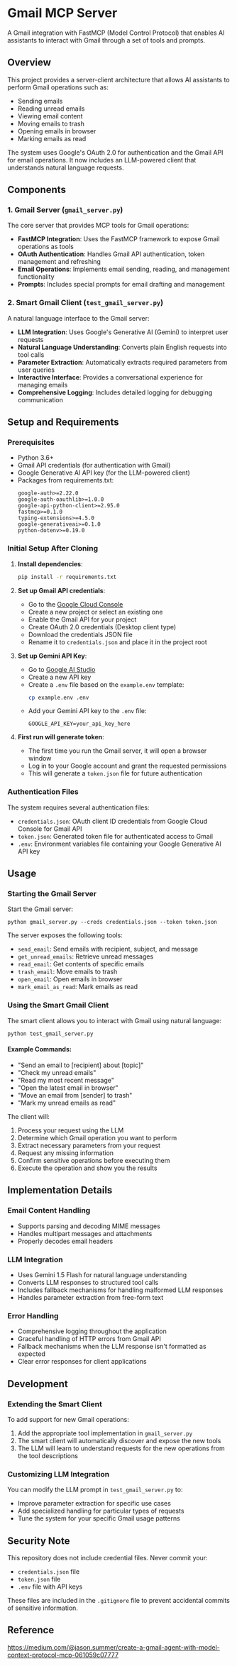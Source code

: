 # Gmail MCP Server

A Gmail integration with FastMCP (Model Control Protocol) that enables AI assistants to interact with Gmail through a set of tools and prompts.

## Overview

This project provides a server-client architecture that allows AI assistants to perform Gmail operations such as:
- Sending emails
- Reading unread emails
- Viewing email content
- Moving emails to trash
- Opening emails in browser
- Marking emails as read

The system uses Google's OAuth 2.0 for authentication and the Gmail API for email operations. It now includes an LLM-powered client that understands natural language requests.

## Components

### 1. Gmail Server (`gmail_server.py`)

The core server that provides MCP tools for Gmail operations:

- **FastMCP Integration**: Uses the FastMCP framework to expose Gmail operations as tools
- **OAuth Authentication**: Handles Gmail API authentication, token management and refreshing
- **Email Operations**: Implements email sending, reading, and management functionality
- **Prompts**: Includes special prompts for email drafting and management

### 2. Smart Gmail Client (`test_gmail_server.py`)

A natural language interface to the Gmail server:

- **LLM Integration**: Uses Google's Generative AI (Gemini) to interpret user requests
- **Natural Language Understanding**: Converts plain English requests into tool calls
- **Parameter Extraction**: Automatically extracts required parameters from user queries
- **Interactive Interface**: Provides a conversational experience for managing emails
- **Comprehensive Logging**: Includes detailed logging for debugging communication

## Setup and Requirements

### Prerequisites
- Python 3.6+
- Gmail API credentials (for authentication with Gmail)
- Google Generative AI API key (for the LLM-powered client)
- Packages from requirements.txt:
  ```
  google-auth>=2.22.0
  google-auth-oauthlib>=1.0.0
  google-api-python-client>=2.95.0
  fastmcp>=0.1.0
  typing-extensions>=4.5.0
  google-generativeai>=0.1.0
  python-dotenv>=0.19.0
  ```

### Initial Setup After Cloning

1. **Install dependencies**:
   ```bash
   pip install -r requirements.txt
   ```

2. **Set up Gmail API credentials**:
   - Go to the [Google Cloud Console](https://console.cloud.google.com/)
   - Create a new project or select an existing one
   - Enable the Gmail API for your project
   - Create OAuth 2.0 credentials (Desktop client type)
   - Download the credentials JSON file
   - Rename it to `credentials.json` and place it in the project root

3. **Set up Gemini API Key**:
   - Go to [Google AI Studio](https://makersuite.google.com/app/apikey)
   - Create a new API key
   - Create a `.env` file based on the `example.env` template:
     ```bash
     cp example.env .env
     ```
   - Add your Gemini API key to the `.env` file:
     ```
     GOOGLE_API_KEY=your_api_key_here
     ```

4. **First run will generate token**:
   - The first time you run the Gmail server, it will open a browser window
   - Log in to your Google account and grant the requested permissions
   - This will generate a `token.json` file for future authentication

### Authentication Files
The system requires several authentication files:
- `credentials.json`: OAuth client ID credentials from Google Cloud Console for Gmail API
- `token.json`: Generated token file for authenticated access to Gmail
- `.env`: Environment variables file containing your Google Generative AI API key

## Usage

### Starting the Gmail Server

Start the Gmail server:
```
python gmail_server.py --creds credentials.json --token token.json
```

The server exposes the following tools:
- `send_email`: Send emails with recipient, subject, and message
- `get_unread_emails`: Retrieve unread messages
- `read_email`: Get contents of specific emails
- `trash_email`: Move emails to trash
- `open_email`: Open emails in browser
- `mark_email_as_read`: Mark emails as read

### Using the Smart Gmail Client

The smart client allows you to interact with Gmail using natural language:

```
python test_gmail_server.py
```

#### Example Commands:
- "Send an email to [recipient] about [topic]"
- "Check my unread emails"
- "Read my most recent message"
- "Open the latest email in browser"
- "Move an email from [sender] to trash"
- "Mark my unread emails as read"

The client will:
1. Process your request using the LLM
2. Determine which Gmail operation you want to perform
3. Extract necessary parameters from your request
4. Request any missing information
5. Confirm sensitive operations before executing them
6. Execute the operation and show you the results

## Implementation Details

### Email Content Handling
- Supports parsing and decoding MIME messages
- Handles multipart messages and attachments
- Properly decodes email headers

### LLM Integration
- Uses Gemini 1.5 Flash for natural language understanding
- Converts LLM responses to structured tool calls
- Includes fallback mechanisms for handling malformed LLM responses
- Handles parameter extraction from free-form text

### Error Handling
- Comprehensive logging throughout the application
- Graceful handling of HTTP errors from Gmail API
- Fallback mechanisms when the LLM response isn't formatted as expected
- Clear error responses for client applications

## Development

### Extending the Smart Client
To add support for new Gmail operations:
1. Add the appropriate tool implementation in `gmail_server.py`
2. The smart client will automatically discover and expose the new tools
3. The LLM will learn to understand requests for the new operations from the tool descriptions

### Customizing LLM Integration
You can modify the LLM prompt in `test_gmail_server.py` to:
- Improve parameter extraction for specific use cases
- Add specialized handling for particular types of requests
- Tune the system for your specific Gmail usage patterns

## Security Note

This repository does not include credential files. Never commit your:
- `credentials.json` file
- `token.json` file
- `.env` file with API keys

These files are included in the `.gitignore` file to prevent accidental commits of sensitive information.


## Reference
https://medium.com/@jason.summer/create-a-gmail-agent-with-model-context-protocol-mcp-061059c07777
